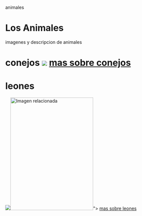 animales 
<!DOCTYPE html>
<html>
<head>
  <title>ANIMALES</title> 
  </head>
  <body> 
    <h1>Los Animales</h1>
    <p>imagenes y descripcion de animales</p>
    <h1> conejos </1>
    <img src="https://www.kasandbox.org/programming-images/animals/rabbit.png">
    <a href="https://es.wikipedia.org/wiki/Oryctolagus_cuniculus"> mas sobre conejos </a>
    
    
  <h1> leones </h1> 
  <img src="<a class="irc_mil i3597" rel="noopener" jsaction="mousedown:irc.rl;focus:irc.rl" data-noload="" target="_blank" tabindex="0" href="http://programalaesfera.blogspot.com/2013/04/el-miedo-al-papel-en-blanco.html" data-ved="2ahUKEwimwJOkl6jfAhVEgJAKHQFgAtcQjRx6BAgBEAU"><img class="irc_mi" src="http://victorjsanz.es/wp-content/uploads/2013/04/Papel-en-blanco.jpg" alt="Imagen relacionada" onload="typeof google==='object'&amp;&amp;google.aft&amp;&amp;google.aft(this)" width="260" height="353" style="margin-top: 0px;"></a>">
<a href="https://es.wikipedia.org/wiki/Panthera_leo"> mas sobre leones </a>
  
  
